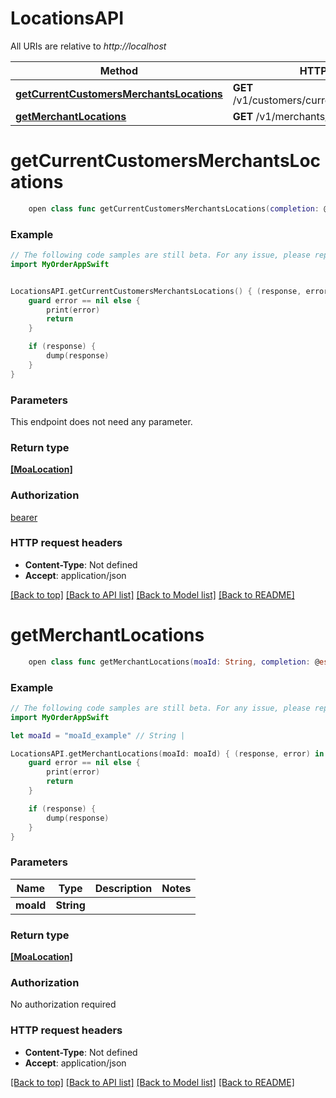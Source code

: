# LocationsAPI

All URIs are relative to *http://localhost*

Method | HTTP request | Description
------------- | ------------- | -------------
[**getCurrentCustomersMerchantsLocations**](LocationsAPI.md#getcurrentcustomersmerchantslocations) | **GET** /v1/customers/current/merchant/locations | 
[**getMerchantLocations**](LocationsAPI.md#getmerchantlocations) | **GET** /v1/merchants/{moaId}/locations | 


# **getCurrentCustomersMerchantsLocations**
```swift
    open class func getCurrentCustomersMerchantsLocations(completion: @escaping (_ data: [MoaLocation]?, _ error: Error?) -> Void)
```



### Example 
```swift
// The following code samples are still beta. For any issue, please report via http://github.com/OpenAPITools/openapi-generator/issues/new
import MyOrderAppSwift


LocationsAPI.getCurrentCustomersMerchantsLocations() { (response, error) in
    guard error == nil else {
        print(error)
        return
    }

    if (response) {
        dump(response)
    }
}
```

### Parameters
This endpoint does not need any parameter.

### Return type

[**[MoaLocation]**](MoaLocation.md)

### Authorization

[bearer](../README.md#bearer)

### HTTP request headers

 - **Content-Type**: Not defined
 - **Accept**: application/json

[[Back to top]](#) [[Back to API list]](../README.md#documentation-for-api-endpoints) [[Back to Model list]](../README.md#documentation-for-models) [[Back to README]](../README.md)

# **getMerchantLocations**
```swift
    open class func getMerchantLocations(moaId: String, completion: @escaping (_ data: [MoaLocation]?, _ error: Error?) -> Void)
```



### Example 
```swift
// The following code samples are still beta. For any issue, please report via http://github.com/OpenAPITools/openapi-generator/issues/new
import MyOrderAppSwift

let moaId = "moaId_example" // String | 

LocationsAPI.getMerchantLocations(moaId: moaId) { (response, error) in
    guard error == nil else {
        print(error)
        return
    }

    if (response) {
        dump(response)
    }
}
```

### Parameters

Name | Type | Description  | Notes
------------- | ------------- | ------------- | -------------
 **moaId** | **String** |  | 

### Return type

[**[MoaLocation]**](MoaLocation.md)

### Authorization

No authorization required

### HTTP request headers

 - **Content-Type**: Not defined
 - **Accept**: application/json

[[Back to top]](#) [[Back to API list]](../README.md#documentation-for-api-endpoints) [[Back to Model list]](../README.md#documentation-for-models) [[Back to README]](../README.md)

